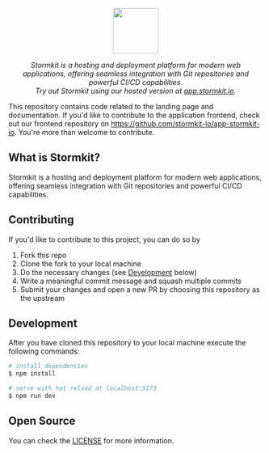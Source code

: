 <p align="center">
  <img src="https://www.stormkit.io/stormkit-logo.png" height="90"/>
</p>
<p align="center">
  <i>Stormkit is a hosting and deployment platform for modern web applications, offering seamless integration with Git repositories and powerful CI/CD capabilities.<br/>Try out Stormkit using our hosted version at <a href="https://app.stormkit.io">app.stormkit.io</a>.</i>
</p>

This repository contains code related to the landing page and documentation. If you'd like to contribute to the application frontend, check out our frontend repository on https://github.com/stormkit-io/app-stormkit-io. You're more than welcome to contribute.

## What is Stormkit?

Stormkit is a hosting and deployment platform for modern web applications, offering seamless integration with Git repositories and powerful CI/CD capabilities.

## Contributing

If you'd like to contribute to this project, you can do so by

1. Fork this repo
2. Clone the fork to your local machine
3. Do the necessary changes (see [Development](#development) below)
4. Write a meaningful commit message and squash multiple commits
5. Submit your changes and open a new PR by choosing this repository as the upstream

## Development

After you have cloned this repository to your local machine execute the following commands:

```bash
# install dependencies
$ npm install

# serve with hot reload at localhost:5173
$ npm run dev
```

## Open Source

You can check the [LICENSE](/LICENSE) for more information.
